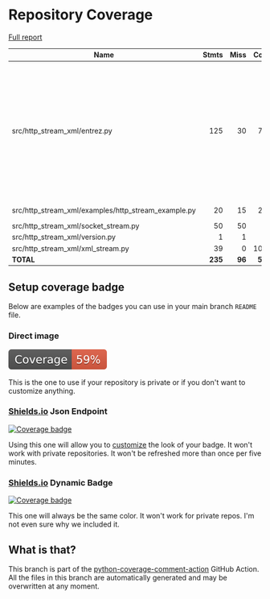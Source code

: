 # Repository Coverage

[Full report](https://htmlpreview.github.io/?https://github.com/andgineer/http-stream-xml/blob/python-coverage-comment-action-data/htmlcov/index.html)

| Name                                                    |    Stmts |     Miss |   Cover |   Missing |
|-------------------------------------------------------- | -------: | -------: | ------: | --------: |
| src/http\_stream\_xml/entrez.py                         |      125 |       30 |     76% |122, 127, 178-185, 187-188, 191-202, 210, 230, 235-236, 238-241, 253-271 |
| src/http\_stream\_xml/examples/http\_stream\_example.py |       20 |       15 |     25% |15-32, 36-37 |
| src/http\_stream\_xml/socket\_stream.py                 |       50 |       50 |      0% |      1-75 |
| src/http\_stream\_xml/version.py                        |        1 |        1 |      0% |         1 |
| src/http\_stream\_xml/xml\_stream.py                    |       39 |        0 |    100% |           |
|                                               **TOTAL** |  **235** |   **96** | **59%** |           |


## Setup coverage badge

Below are examples of the badges you can use in your main branch `README` file.

### Direct image

[![Coverage badge](https://raw.githubusercontent.com/andgineer/http-stream-xml/python-coverage-comment-action-data/badge.svg)](https://htmlpreview.github.io/?https://github.com/andgineer/http-stream-xml/blob/python-coverage-comment-action-data/htmlcov/index.html)

This is the one to use if your repository is private or if you don't want to customize anything.

### [Shields.io](https://shields.io) Json Endpoint

[![Coverage badge](https://img.shields.io/endpoint?url=https://raw.githubusercontent.com/andgineer/http-stream-xml/python-coverage-comment-action-data/endpoint.json)](https://htmlpreview.github.io/?https://github.com/andgineer/http-stream-xml/blob/python-coverage-comment-action-data/htmlcov/index.html)

Using this one will allow you to [customize](https://shields.io/endpoint) the look of your badge.
It won't work with private repositories. It won't be refreshed more than once per five minutes.

### [Shields.io](https://shields.io) Dynamic Badge

[![Coverage badge](https://img.shields.io/badge/dynamic/json?color=brightgreen&label=coverage&query=%24.message&url=https%3A%2F%2Fraw.githubusercontent.com%2Fandgineer%2Fhttp-stream-xml%2Fpython-coverage-comment-action-data%2Fendpoint.json)](https://htmlpreview.github.io/?https://github.com/andgineer/http-stream-xml/blob/python-coverage-comment-action-data/htmlcov/index.html)

This one will always be the same color. It won't work for private repos. I'm not even sure why we included it.

## What is that?

This branch is part of the
[python-coverage-comment-action](https://github.com/marketplace/actions/python-coverage-comment)
GitHub Action. All the files in this branch are automatically generated and may be
overwritten at any moment.